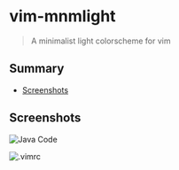 # vim-mnmlight
> A minimalist light colorscheme for vim

## Summary
  * [Screenshots](#screenshots)

## <a name="screenshots"></a>Screenshots
![Java Code](doc/screenshot-javacode.png "Java Code")

![.vimrc](doc/screenshot-vimrc.png ".vimrc")
